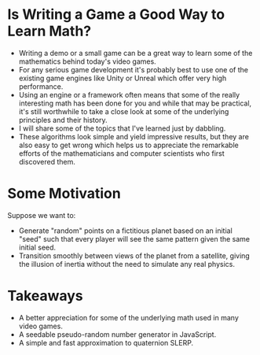 # Is Writing a Game a Good Way to Learn Math?

- Writing a demo or a small game can be a great way to learn
  some of the mathematics behind today's video games.
- For any serious game development it's probably best to use
  one of the existing game engines like Unity or Unreal
  which offer very high performance.
- Using an engine or a framework often means
  that some of the really interesting math
  has been done for you
  and while that may be practical,
  it's still worthwhile to take a close look
  at some of the underlying principles and their history.
- I will share some of the topics that I've learned
  just by dabbling.
- These algorithms look simple and yield impressive results,
  but they are also easy to get wrong
  which helps us to appreciate the remarkable efforts
  of the mathematicians and computer scientists
  who first discovered them.

# Some Motivation

Suppose we want to:

- Generate "random" points on a fictitious planet
  based on an initial "seed" such that
  every player will see the same pattern
  given the same initial seed.
- Transition smoothly between views of the planet
  from a satellite, giving the illusion of inertia
  without the need to simulate any real physics.

# Takeaways

- A better appreciation for some of the underlying math
  used in many video games.
- A seedable pseudo-random number generator in JavaScript.
- A simple and fast approximation to quaternion SLERP.
